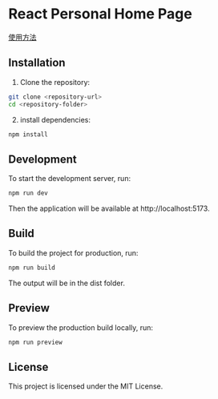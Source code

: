 # React Personal Home Page

[使用方法](./doc/中文.md)

## Installation
1. Clone the repository:
```bash
git clone <repository-url>
cd <repository-folder>
```
2. install dependencies:
```bash
npm install
```
## Development
To start the development server, run:
```bash
npm run dev
```
Then the application will be available at http://localhost:5173.

## Build
To build the project for production, run:
```bash
npm run build
```
The output will be in the dist folder.

## Preview
To preview the production build locally, run:
```bash
npm run preview
```

## License
This project is licensed under the MIT License.